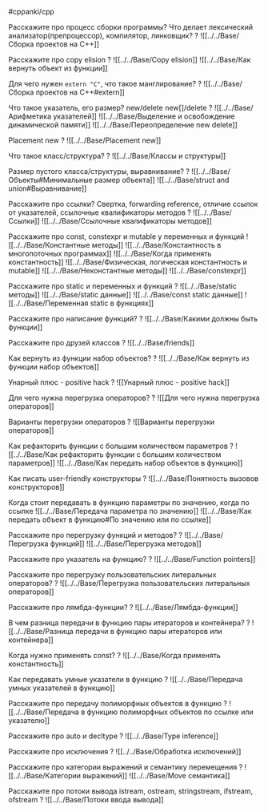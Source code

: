 #cppanki/cpp

Расскажите про процесс сборки программы? Что делает лексический анализатор(препроцессор), компилятор, линковщик?
?
![[../../Base/Сборка проектов на C++]]
<!--SR:!2022-07-27,3,210-->

Расскажите про copy elision
?
![[../../Base/Copy elision]]
![[../../Base/Как вернуть объект из функции]]
<!--SR:!2022-08-18,25,250-->

Для чего нужен `extern "C"`, что такое манглирование?
?
![[../../Base/Сборка проектов на C++#extern]]
<!--SR:!2022-08-24,31,270-->

Что такое указатель, его размер? new/delete new[]/delete
?
![[../../Base/Арифметика указателей]]
![[../../Base/Выделение и освобождение динамической памяти]]
![[../../Base/Переопределение new delete]]
<!--SR:!2022-08-21,28,250-->

Placement new
?
![[../../Base/Placement new]]
<!--SR:!2022-08-29,36,275-->


Что такое класс/структура?
?
![[../../Base/Классы и структуры]]
<!--SR:!2022-08-27,34,269-->

Размер пустого класса/структуры, выравнивание?
?
![[../../Base/Объекты#Минимальные размер объекта]]
![[../../Base/struct and  union#Выравнивание]]
<!--SR:!2022-10-04,72,290-->

Расскажите про ссылки? Свертка, forwarding reference, отличие ссылок от указателей, ссылочные квалификаторы методов
?
![[../../Base/Ссылки]]
![[../../Base/Ссылочные квалификаторы методов]]
<!--SR:!2022-08-17,24,230-->


Расскажите про const, constexpr и mutable у переменных и функций
![[../../Base/Константные методы]]
![[../../Base/Константность в многопоточных программах]]
![[../../Base/Когда применять константность]]
![[../../Base/Физическая, логическая константность и mutable]]
![[../../Base/Неконстантные методы]]
![[../../Base/constexpr]]

Расскажите про static и переменных и функций
?
![[../../Base/static методы]]
![[../../Base/static данные]]
![[../../Base/const static данные]]
![[../../Base/Переменная static в функциях]]
<!--SR:!2022-08-25,32,269-->

Расскажите про написание функций?
?
![[../../Base/Какими должны быть функции]]
<!--SR:!2022-08-16,23,230-->

Расскажите про друзей классов
?
![[../../Base/friends]]

Как вернуть из функции набор объектов?
?
![[../../Base/Как вернуть из функции набор объектов]]
<!--SR:!2022-08-24,31,269-->

Унарный плюс - positive hack
?
![[Унарный плюс - positive hack]]
<!--SR:!2022-08-19,26,267-->

Для чего нужна перегрузка операторов?
?
![[Для чего нужна перегрузка операторов]]
<!--SR:!2022-08-28,35,275-->

Варианты перегрузки операторов
?
![[Варианты перегрузки операторов]]
<!--SR:!2022-08-26,33,269-->


Как рефакторить функции с большим количеством параметров
?
![[../../Base/Как рефакторить функции с большим количеством параметров]]
![[../../Base/Как передать набор объектов в функцию]]
<!--SR:!2022-08-22,29,269-->

Как писать user-friendly конструкторы
?
![[../../Base/Понятность вызовов конструкторов]]
<!--SR:!2022-08-23,30,269-->

Когда стоит передавать в функцию параметры по значению, когда по ссылке
![[../../Base/Передача параметра по значению]]
![[../../Base/Как передать объект в функцию#По значению или по ссылке]]

Расскажите про перегрузку функций и методов?
?
![[../../Base/Перегрузка функций]]
![[../../Base/Перегрузка методов]]
<!--SR:!2022-07-27,3,257-->

Расскажите про указатель на функцию?
?
![[../../Base/Function pointers]]
<!--SR:!2022-07-27,3,258-->

Расскажите про перегрузку пользовательских литеральных операторов?
?
![[../../Base/Перегрузка пользовательских литеральных операторов]]
<!--SR:!2022-07-27,3,258-->


Расскажите про лямбда-функции?
?
![[../../Base/Лямбда-функции]]
<!--SR:!2022-08-22,29,267-->


В чем разница передачи в функцию пары итераторов и контейнера?
?
![[../../Base/Разница передачи в функцию пары итераторов или контейнера]]
<!--SR:!2022-08-23,30,269-->

Когда нужно применять const?
?
![[../../Base/Когда применять константность]]
<!--SR:!2022-08-20,27,269-->

Как передавать умные указатели в функцию
?
![[../../Base/Передача умных указателей в функцию]]
<!--SR:!2022-08-25,32,275-->

Расскажите про передачу полиморфных объектов в функцию
?
![[../../Base/Передача в функцию полиморфных объектов по ссылке или указателю]]
<!--SR:!2022-10-03,71,289-->


Расскажите про auto и decltype
?
![[../../Base/Type inference]]
<!--SR:!2022-08-21,28,250-->

Расскажите про исключения
?
![[../../Base/Обработка исключений]]
<!--SR:!2022-08-14,21,230-->

Расскажите про категории выражений и  семантику перемещения
?
![[../../Base/Категории выражений]]
![[../../Base/Move семантика]]
<!--SR:!2022-08-15,22,230-->

Расскажите про потоки вывода istream, ostream, stringstream, ifstream, ofstream
?
![[../../Base/Потоки ввода вывода]]
<!--SR:!2022-07-27,3,258-->


